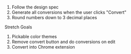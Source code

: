 1. Follow the design spec
2. Generate all conversions when the user clicks "Convert"
3. Round numbers down to 3 decimal places

Stretch Goals
1. Pickable color themes
2. Remove convert button and do conversions on edit
3. Convert into Chrome extension
